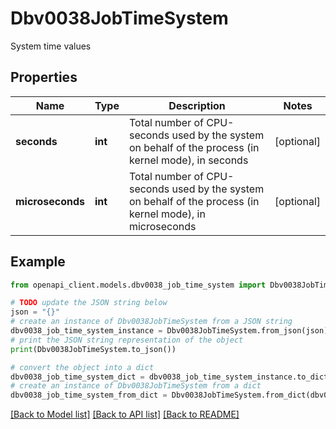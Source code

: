 # Dbv0038JobTimeSystem

System time values

## Properties

Name | Type | Description | Notes
------------ | ------------- | ------------- | -------------
**seconds** | **int** | Total number of CPU-seconds used by the system on behalf of the process (in kernel mode), in seconds | [optional] 
**microseconds** | **int** | Total number of CPU-seconds used by the system on behalf of the process (in kernel mode), in microseconds | [optional] 

## Example

```python
from openapi_client.models.dbv0038_job_time_system import Dbv0038JobTimeSystem

# TODO update the JSON string below
json = "{}"
# create an instance of Dbv0038JobTimeSystem from a JSON string
dbv0038_job_time_system_instance = Dbv0038JobTimeSystem.from_json(json)
# print the JSON string representation of the object
print(Dbv0038JobTimeSystem.to_json())

# convert the object into a dict
dbv0038_job_time_system_dict = dbv0038_job_time_system_instance.to_dict()
# create an instance of Dbv0038JobTimeSystem from a dict
dbv0038_job_time_system_from_dict = Dbv0038JobTimeSystem.from_dict(dbv0038_job_time_system_dict)
```
[[Back to Model list]](../README.md#documentation-for-models) [[Back to API list]](../README.md#documentation-for-api-endpoints) [[Back to README]](../README.md)



